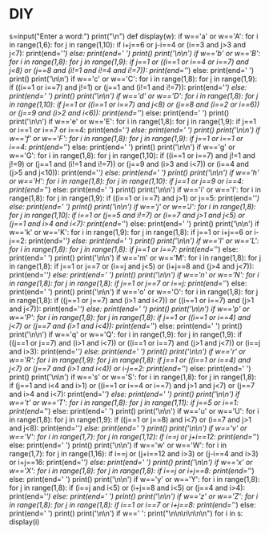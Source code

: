 # DIY
s=input("Enter a word:")
print("\n")
def display(w):
    if w=='a' or w=='A':
        for i in range(1,6):
            for j in range(1,10):
                if i+j==6 or j-i==4 or (i==3 and j>3 and j<7):
                    print(end='*')
                else:
                    print(end=' ')
            print()
        print('\n\n')
    if w=='b' or w=='B':
        for i in range(1,8):
            for j in range(1,9):
                if j==1 or ((i==1 or i==4 or i==7) and j<8) or (j==8 and (i!=1 and i!=4 and i!=7)):
                    print(end='*')
                else:
                    print(end=' ')
            print()
        print('\n\n')
    if w=='c' or w=='C':
        for i in range(1,8):
            for j in range(1,9):
                if ((i==1 or i==7) and j!=1) or (j==1 and (i!=1 and i!=7)):
                    print(end='*')
                else:
                    print(end=' ')
            print()
        print('\n\n')
    if w=='d' or w=='D':
        for i in range(1,8):
            for j in range(1,10):
                if j==1 or ((i==1 or i==7) and j<8) or (j==8 and (i==2 or i==6)) or (j==9 and (i>2 and i<6)):
                    print(end='*')
                else:
                    print(end=' ')
            print()
        print('\n\n')
    if w=='e' or w=='E':
        for i in range(1,8):
            for j in range(1,9):
                if j==1 or i==1 or i==7 or i==4:
                    print(end='*')
                else:
                    print(end=' ')
            print()
        print('\n\n')
    if w=='f' or w=='F':
        for i in range(1,8):
            for j in range(1,9):
                if j==1 or i==1 or i==4:
                    print(end='*')
                else:
                    print(end=' ')
            print()
        print('\n\n')
    if w=='g' or w=='G':
        for i in range(1,8):
            for j in range(1,10):
                if ((i==1 or i==7) and j!=1 and j!=9) or (j==1 and (i!=1 and i!=7)) or (j==9 and (i>3 and i<7)) or (i==4 and (j>5 and j<10)):
                    print(end='*')
                else:
                    print(end=' ')
            print()
        print('\n\n')
    if w=='h' or w=='H':
        for i in range(1,8):
            for j in range(1,10):
                if j==1 or j==9 or i==4:
                    print(end='*')
                else:
                    print(end=' ')
            print()
        print('\n\n')
    if w=='i' or w=='I':
        for i in range(1,8):
            for j in range(1,9):
                if ((i==1 or i==7) and j>1) or j==5:
                    print(end='*')
                else:
                    print(end=' ')
            print()
        print('\n\n')
    if w=='j' or w=='J':
        for i in range(1,8):
            for j in range(1,10):
                if i==1 or (j==5 and i!=7) or (i==7 and j>1 and j<5) or (j==1 and i>4 and i<7):
                    print(end='*')
                else:
                    print(end=' ')
            print()
        print('\n\n')
    if w=='k' or w=='K':
        for i in range(1,9):
            for j in range(1,8):
                if j==1 or i+j==6 or i-j==2:
                    print(end='*')
                else:
                    print(end=' ')
            print()
        print('\n\n')
    if w=='l' or w=='L':
        for i in range(1,8):
            for j in range(1,8):
                if j==1 or i==7:
                    print(end='*')
                else:
                    print(end=' ')
            print()
        print('\n\n')
    if w=='m' or w=='M':
        for i in range(1,8):
            for j in range(1,8):
                if j==1 or j==7 or (i==j and j<5) or (i+j==8 and (j>4 and j<7)):
                    print(end='*')
                else:
                    print(end=' ')
            print()
        print('\n\n')
    if w=='n' or w=='N':
        for i in range(1,8):
            for j in range(1,8):
                if j==1 or j==7 or i==j:
                    print(end='*')
                else:
                    print(end=' ')
            print()
        print('\n\n')
    if w=='o' or w=='O':
        for i in range(1,8):
            for j in range(1,8):
                if ((j==1 or j==7) and (i>1 and i<7)) or ((i==1 or i==7) and (j>1 and j<7)):
                    print(end='*')
                else:
                    print(end=' ')
            print()
        print('\n\n')
    if w=='p' or w=='P':
        for i in range(1,8):
            for j in range(1,8):
                if j==1 or ((i==1 or i==4) and j<7) or (j==7 and (i>1 and i<4)):
                    print(end='*')
                else:
                    print(end=' ')
            print()
        print('\n\n')
    if w=='q' or w=='Q':
        for i in range(1,9):
            for j in range(1,9):
                if ((j==1 or j==7) and (i>1 and i<7)) or ((i==1 or i==7) and (j>1 and j<7)) or (i==j and i>3):
                    print(end='*')
                else:
                    print(end=' ')
            print()
        print('\n\n')
    if w=='r' or w=='R':
        for i in range(1,9):
            for j in range(1,8):
                if j==1 or ((i==1 or i==4) and j<7) or (j==7 and (i>1 and i<4)) or i-j==2:
                    print(end='*')
                else:
                    print(end=' ')
            print()
        print('\n\n')
    if w=='s' or w=='S':
        for i in range(1,8):
            for j in range(1,8):
                if (j==1 and i<4 and i>1) or ((i==1 or i==4 or i==7) and j>1 and j<7) or (j==7 and i>4 and i<7):
                    print(end='*')
                else:
                    print(end=' ')
            print()
        print('\n\n')
    if w=='t' or w=='T':
        for i in range(1,8):
            for j in range(1,11):
                if j==5 or i==1:
                    print(end='*')
                else:
                    print(end=' ')
            print()
        print('\n\n')
    if w=='u' or w=='U':
        for i in range(1,8):
            for j in range(1,9):
                if ((j==1 or j==8) and i<7) or (i==7 and j>1 and j<8):
                    print(end='*')
                else:
                    print(end=' ')
            print()
        print('\n\n')
    if w=='v' or w=='V':
        for i in range(1,7):
            for j in range(1,12):
                if i==j or j+i==12:
                    print(end='*')
                else:
                    print(end=' ')
            print()
        print('\n\n')
    if w=='w' or w=='W':
        for i in range(1,7):
            for j in range(1,16):
                if i==j or (j+i==12 and i>3) or (j-i==4 and i>3) or i+j==16:
                    print(end='*')
                else:
                    print(end=' ')
            print()
        print('\n\n')
    if w=='x' or w=='X':
        for i in range(1,8):
            for j in range(1,8):
                if i==j or i+j==8:
                    print(end='*')
                else:
                    print(end=' ')
            print()
        print('\n\n')
    if w=='y' or w=='Y':
        for i in range(1,8):
            for j in range(1,8):
                if (i==j and i<5) or (i+j==8 and i<5) or (j==4 and i>4):
                    print(end='*')
                else:
                    print(end=' ')
            print()
        print('\n\n')
    if w=='z' or w=='Z':
        for i in range(1,8):
            for j in range(1,8):
                if i==1 or i==7 or i+j==8:
                    print(end='*')
                else:
                    print(end=' ')
            print()
        print('\n\n')
    if w==' ':
        print("\n\n\n\n\n\n")
for i in s:
    display(i)
